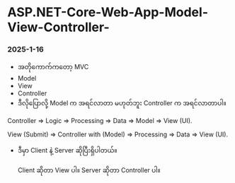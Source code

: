 # ASP.NET-Core-Web-App-Model-View-Controller-

### 2025-1-16
- အတိုကောက်ကတော့ MVC
- Model
- View
- Controller
- ဒီလိုပြောလို့ Model က အရင်လာတာ မဟုတ်ဘူး Controller က အရင်လာတာပါ။
  

Controller => Logic => Processing => Data => Model => View (UI).

View (Submit) => Controller with (Model) => Processing => Data => View (UI).

- ဒီမှာ Client နဲ့ Server ဆိုပြီးရှိပါတယ်။

  Client ဆိုတာ View ပါ။
  Server ဆိုတာ Controller ပါ။

  
